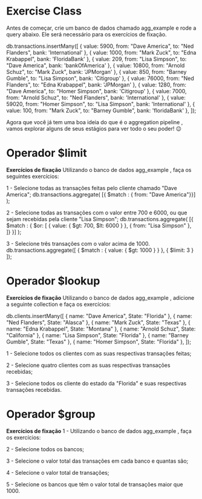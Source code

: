 # Exercise Class
Antes de começar, crie um banco de dados chamado agg_example e rode a query abaixo. Ele será necessário para os exercícios de fixação.

db.transactions.insertMany([
  { value: 5900, from: "Dave America", to: "Ned Flanders", bank: 'International' },
  { value: 1000, from: "Mark Zuck", to: "Edna Krabappel", bank: 'FloridaBank' },
  { value: 209, from: "Lisa Simpson", to: "Dave America", bank: 'bankOfAmerica' },
  { value: 10800, from: "Arnold Schuz", to: "Mark Zuck", bank: 'JPMorgan' },
  { value: 850, from: "Barney Gumble", to: "Lisa Simpson", bank: 'Citigroup' },
  { value: 76000, from: "Ned Flanders", to: "Edna Krabappel", bank: 'JPMorgan' },
  { value: 1280, from: "Dave America", to: "Homer Simpson", bank: 'Citigroup' },
  { value: 7000, from: "Arnold Schuz", to: "Ned Flanders", bank: 'International' },
  { value: 59020, from: "Homer Simpson", to: "Lisa Simpson", bank: 'International' },
  { value: 100, from: "Mark Zuck", to: "Barney Gumble", bank: 'floridaBank' },
]);

Agora que você já tem uma boa ideia do que é o aggregation pipeline , vamos explorar alguns de seus estágios para ver todo o seu poder! 😉

# Operador $limit
**Exercícios de fixação**
Utilizando o banco de dados agg_example , faça os seguintes exercícios:

1 - Selecione todas as transações feitas pelo cliente chamado "Dave America";
db.transactions.aggregate(
  [{ $match : { from: "Dave America"}}]
);

2 - Selecione todas as transações com o valor entre 700 e 6000, ou que sejam recebidas pela cliente "Lisa Simpson";
db.transactions.aggregate(
  [{ $match : 
    { $or: [
      { value: { $gt: 700, $lt: 6000 } },
      { from: "Lisa Simpson" },
    ]}
  }]
);

3 - Selecione três transações com o valor acima de 1000.
db.transactions.aggregate([
  { $match : { value: { $gt: 1000 } } },
  { $limit: 3 }
]);


# Operador $lookup
**Exercícios de fixação**
Utilizando o banco de dados agg_example , adicione a seguinte collection e faça os exercícios:

db.clients.insertMany([
  { name: "Dave America", State: "Florida" },
  { name: "Ned Flanders", State: "Alasca" },
  { name: "Mark Zuck", State: "Texas" },
  { name: "Edna Krabappel", State: "Montana" },
  { name: "Arnold Schuz", State: "California" },
  { name: "Lisa Simpson", State: "Florida" },
  { name: "Barney Gumble", State: "Texas" },
  { name: "Homer Simpson", State: "Florida" },
]);

1 - Selecione todos os clientes com as suas respectivas transações feitas;

2 - Selecione quatro clientes com as suas respectivas transações recebidas;

3 - Selecione todos os cliente do estado da "Florida" e suas respectivas transações recebidas.

# Operador $group
**Exercícios de fixação**
1 - Utilizando o banco de dados agg_example , faça os exercícios:

2 - Selecione todos os bancos;

3 - Selecione o valor total das transações em cada banco e quantas são;

4 - Selecione o valor total de transações;

5 - Selecione os bancos que têm o valor total de transações maior que 1000.
